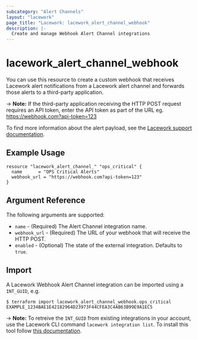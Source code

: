 ```yaml
---
subcategory: "Alert Channels"
layout: "lacework"
page_title: "Lacework: lacework_alert_channel_webhook"
description: |-
  Create and manage Webhook Alert Channel integrations
---
```


# lacework\_alert\_channel\_webhook

You can use this resource to create a custom webhook that receives Lacework alert notifications from a Lacework alert channel and forwards those alerts to a third-party application.

-> **Note:**  If the third-party application receiving the HTTP POST request requires an API token, enter the API token as part of the URL eg. https://webhook.com?api-token=123

To find more information about the alert payload, see the [Lacework support documentation](https://support.lacework.com/hc/en-us/articles/360034367393-Webhook).

## Example Usage

```hcl
resource "lacework_alert_channel_" "ops_critical" {
  name      = "OPS Critical Alerts"
  webhook_url = "https://webhook.com?api-token=123"
}
```

## Argument Reference

The following arguments are supported:

* `name` - (Required) The Alert Channel integration name.
* `webhook_url` - (Required) The URL of your webhook that will receive the HTTP POST.
* `enabled` - (Optional) The state of the external integration. Defaults to `true`.

## Import

A Lacework Webhook Alert Channel integration can be imported using a `INT_GUID`, e.g.

```
$ terraform import lacework_alert_channel_webhook.ops_critical EXAMPLE_1234BAE1E42182964D23973F44CFEA3C4AB63B99E9A1EC5
```
-> **Note:** To retreive the `INT_GUID` from existing integrations in your account, use the
	Lacework CLI command `lacework integration list`. To install this tool follow
	[this documentation](https://github.com/lacework/go-sdk/wiki/CLI-Documentation#installation).
